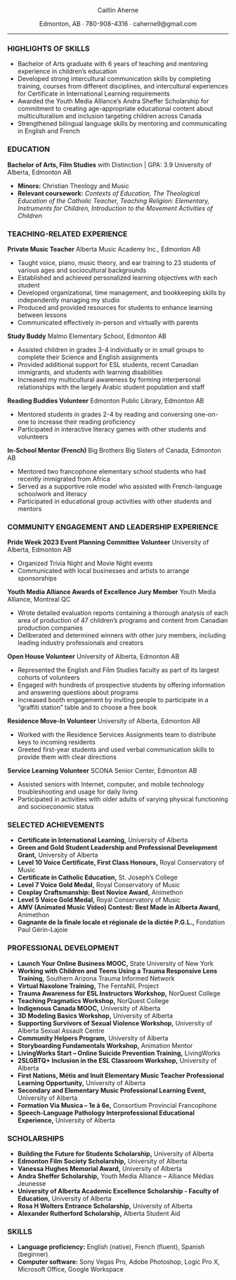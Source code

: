 <p align="center">Caitlin Aherne</p>
<p align="center">Edmonton, AB ∙ 780-908-4316 ∙ caherne9@gmail.com</p>
<hr>

### HIGHLIGHTS OF SKILLS
* Bachelor of Arts graduate with 6 years of teaching and mentoring experience in children’s education
* Developed strong intercultural communication skills by completing training, courses from different disciplines, and intercultural experiences for Certificate in International Learning requirements
* Awarded the Youth Media Alliance’s Andra Sheffer Scholarship for commitment to creating age-appropriate educational content about multiculturalism and inclusion targeting children across Canada
* Strengthened bilingual language skills by mentoring and communicating in English and French

### EDUCATION
**Bachelor of Arts, Film Studies** with Distinction | GPA: 3.9
University of Alberta, Edmonton AB
* **Minors:** Christian Theology and Music
* **Relevant coursework:** _Contexts of Education, The Theological Education of the Catholic Teacher, Teaching Religion: Elementary, Instruments for Children, Introduction to the Movement Activities of Children_

### TEACHING-RELATED EXPERIENCE
**Private Music Teacher**
Alberta Music Academy Inc., Edmonton AB
*	Taught voice, piano, music theory, and ear training to 23 students of various ages and sociocultural backgrounds
*	Established and achieved personalized learning objectives with each student
*	Developed organizational, time management, and bookkeeping skills by independently managing my studio
*	Produced and provided resources for students to enhance learning between lessons
*	Communicated effectively in-person and virtually with parents

**Study Buddy**
Malmo Elementary School, Edmonton AB
* Assisted children in grades 3-4 individually or in small groups to complete their Science and English assignments
* Provided additional support for ESL students, recent Canadian immigrants, and students with learning disabilities
* Increased my multicultural awareness by forming interpersonal relationships with the largely Arabic student population and staff

**Reading Buddies Volunteer**
Edmonton Public Library, Edmonton AB
* Mentored students in grades 2-4 by reading and conversing one-on-one to increase their reading proficiency
* Participated in interactive literacy games with other students and volunteers

**In-School Mentor (French)**
Big Brothers Big Sisters of Canada, Edmonton AB
* Mentored two francophone elementary school students who had recently immigrated from Africa
* Served as a supportive role model who assisted with French-language schoolwork and literacy
* Participated in educational group activities with other students and mentors

### COMMUNITY ENGAGEMENT AND LEADERSHIP EXPERIENCE
**Pride Week 2023 Event Planning Committee Volunteer**
University of Alberta, Edmonton AB
* Organized Trivia Night and Movie Night events
* Communicated with local businesses and artists to arrange sponsorships

**Youth Media Alliance Awards of Excellence Jury Member**
Youth Media Alliance, Montreal QC
* Wrote detailed evaluation reports containing a thorough analysis of each area of production of 47 children’s programs and content from Canadian production companies
* Deliberated and determined winners with other jury members, including leading industry professionals and creators

**Open House Volunteer**
University of Alberta, Edmonton AB
* Represented the English and Film Studies faculty as part of its largest cohorts of volunteers
* Engaged with hundreds of prospective students by offering information and answering questions about programs
* Increased booth engagement by inviting people to participate in a “graffiti station” table and to choose a free book

**Residence Move-In Volunteer**
University of Alberta, Edmonton AB
* Worked with the Residence Services Assignments team to distribute keys to incoming residents
* Greeted first-year students and used verbal communication skills to provide them with clear directions

**Service Learning Volunteer**
SCONA Senior Center, Edmonton AB
* Assisted seniors with Internet, computer, and mobile technology troubleshooting and usage for daily living
* Participated in activities with older adults of varying physical functioning and socioeconomic status

### SELECTED ACHIEVEMENTS
* **Certificate in International Learning,** University of Alberta
* **Green and Gold Student Leadership and Professional Development Grant,** University of Alberta
* **Level 10 Voice Certificate, First Class Honours,** Royal Conservatory of Music
* **Certificate in Catholic Education,** St. Joseph’s College
* **Level 7 Voice Gold Medal,** Royal Conservatory of Music
* **Cosplay Craftsmanship: Best Novice Award,** Animethon
* **Level 5 Voice Gold Medal,** Royal Conservatory of Music
* **AMV (Animated Music Video) Contest: Best Made in Alberta Award,** Animethon
* **Gagnante de la finale locale et régionale de la dictée P.G.L.,** Fondation Paul Gérin-Lajoie

### PROFESSIONAL DEVELOPMENT
* **Launch Your Online Business MOOC,** State University of New York
* **Working with Children and Teens Using a Trauma Responsive Lens Training,** Southern Arizona Trauma Informed Network
* **Virtual Naxolone Training,** The FentaNIL Project
* **Trauma Awareness for ESL Instructors Workshop,** NorQuest College
* **Teaching Pragmatics Workshop,** NorQuest College
* **Indigenous Canada MOOC,** University of Alberta
* **3D Modeling Basics Workshop,** University of Alberta
* **Supporting Survivors of Sexual Violence Workshop,** University of Alberta Sexual Assault Centre
* **Community Helpers Program,** University of Alberta
* **Storyboarding Fundamentals Workshop,** Animation Mentor
* **LivingWorks Start – Online Suicide Prevention Training,** LivingWorks
* **2SLGBTQ+ Inclusion in the ESL Classroom Workshop,** University of Alberta
* **First Nations, Métis and Inuit Elementary Music Teacher Professional Learning Opportunity,** University of Alberta
* **Secondary and Elementary Music Professional Learning Event,** University of Alberta
* **Formation Via Musica – 1e à 6e,** Consortium Provincial Francophone
* **Speech-Language Pathology Interprofessional Educational Experience,** University of Alberta

### SCHOLARSHIPS
* **Building the Future for Students Scholarship,** University of Alberta
* **Edmonton Film Society Scholarship,** University of Alberta
* **Vanessa Hughes Memorial Award,** University of Alberta
* **Andra Sheffer Scholarship,** Youth Media Alliance – Alliance Médias Jeunesse
* **University of Alberta Academic Excellence Scholarship - Faculty of Education,** University of Alberta
* **Rosa H Wolters Entrance Scholarship,** University of Alberta
* **Alexander Rutherford Scholarship,** Alberta Student Aid

### SKILLS
* **Language proficiency:** English (native), French (fluent), Spanish (beginner)
* **Computer software:** Sony Vegas Pro, Adobe Photoshop, Logic Pro X, Microsoft Office, Google Workspace

